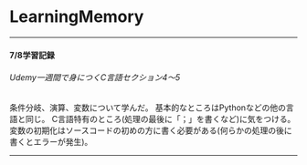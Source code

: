 # LearningMemory

***
#### 7/8学習記録
###### Udemy一週間で身につくC言語セクション4〜5
条件分岐、演算、変数について学んだ。
基本的なところはPythonなどの他の言語と同じ。
C言語特有のところ(処理の最後に「；」を書くなど)に気をつける。
変数の初期化はソースコードの初めの方に書く必要がある(何らかの処理の後に書くとエラーが発生)。
***